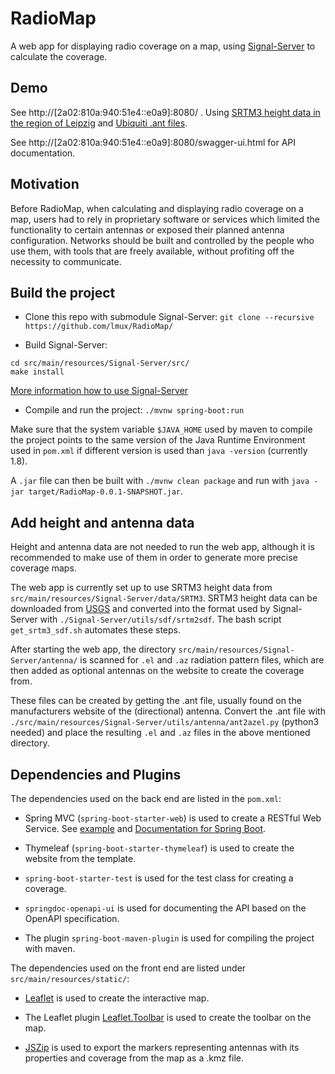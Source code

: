 # RadioMap

A web app for displaying radio coverage on a map, using [Signal-Server](https://github.com/lmux/Signal-Server) to calculate the coverage.


## Demo 

See http://[2a02:810a:940:51e4::e0a9]:8080/ . Using [SRTM3 height data in the region of Leipzig](https://dds.cr.usgs.gov/srtm/version2_1/SRTM3/Eurasia/) and [Ubiquiti .ant files](https://help.ui.com/hc/en-us/articles/204952114-airMAX-Antenna-Data).

See http://[2a02:810a:940:51e4::e0a9]:8080/swagger-ui.html for API documentation.

## Motivation

Before RadioMap, when calculating and displaying radio coverage on a map, users had to rely in proprietary software or services which limited the functionality to certain antennas or exposed their planned antenna configuration. 
Networks should be built and controlled by the people who use them, with tools that are freely available, without profiting off the necessity to communicate.

## Build the project

- Clone this repo with submodule Signal-Server: `git clone --recursive https://github.com/lmux/RadioMap/`

- Build Signal-Server: 
```
cd src/main/resources/Signal-Server/src/
make install
```
[More information how to use Signal-Server](https://github.com/lmux/Signal-Server)
- Compile and run the project: `./mvnw spring-boot:run`

Make sure that the system variable `$JAVA_HOME` used by maven to compile the project points to the same version of the Java Runtime Environment used in `pom.xml` if different version is used than `java -version` (currently 1.8).

A `.jar` file can then be built with `./mvnw clean package` and run with `java -jar target/RadioMap-0.0.1-SNAPSHOT.jar`.

## Add height and antenna data
Height and antenna data are not needed to run the web app, although it is recommended to make use of them in order to generate more precise coverage maps.

The web app is currently set up to use SRTM3 height data from `src/main/resources/Signal-Server/data/SRTM3`.
SRTM3 height data can be downloaded from [USGS](https://dds.cr.usgs.gov/srtm/version2_1/SRTM3/Eurasia/) and converted into the format used by Signal-Server with `./Signal-Server/utils/sdf/srtm2sdf`.
The bash script `get_srtm3_sdf.sh` automates these steps.

After starting the web app, the directory `src/main/resources/Signal-Server/antenna/` is scanned for `.el` and `.az` radiation pattern files, which are then added as optional antennas on the website to create the coverage from.

These files can be created by getting the .ant file, usually found on the manufacturers website of the (directional) antenna. Convert the .ant file with `./src/main/resources/Signal-Server/utils/antenna/ant2azel.py` (python3 needed)
and place the resulting `.el` and `.az` files in the above mentioned directory.

## Dependencies and Plugins

The dependencies used on the back end are listed in the `pom.xml`:

- Spring MVC (`spring-boot-starter-web`) is used to create a RESTful Web Service. See [example](https://spring.io/guides/gs/rest-service/) and [Documentation for Spring Boot](https://spring.io/projects/spring-boot#overview).

- Thymeleaf (`spring-boot-starter-thymeleaf`) is used to create the website from the template.

- `spring-boot-starter-test` is used for the test class for creating a coverage.

- `springdoc-openapi-ui` is used for documenting the API based on the OpenAPI specification.

- The plugin `spring-boot-maven-plugin` is used for compiling the project with maven.

The dependencies used on the front end are listed under `src/main/resources/static/`:

- [Leaflet](https://github.com/Leaflet/Leaflet) is used to create the interactive map.

- The Leaflet plugin [Leaflet.Toolbar](https://github.com/Leaflet/Leaflet.toolbar) is used to create the toolbar on the map.

- [JSZip](https://github.com/Stuk/jszip/) is used to export the markers representing antennas with its properties and coverage from the map as a .kmz file.
